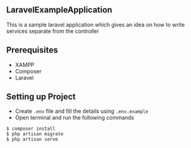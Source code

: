 ## LaravelExampleApplication

This is a sample laravel application which gives an idea on how to write services separate from the controller


## Prerequisites
* XAMPP
* Composer
* Laravel

## Setting up Project

- Create `.env` file and fill the details using `.env.example`
- Open terminal and run the following commands

```
$ composer install
$ php artisan migrate
$ php artisan serve
```